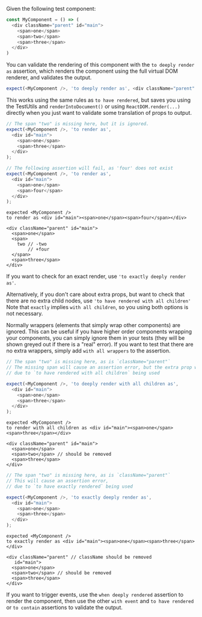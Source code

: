 Given the following test component:

```js
const MyComponent = () => (
  <div className="parent" id="main">
    <span>one</span>
    <span>two</span>
    <span>three</span>
  </div>
)
```

You can validate the rendering of this component with the `to deeply render as` assertion,
which renders the component using the full virtual DOM renderer, and validates the output.

```js
expect(<MyComponent />, 'to deeply render as', <div className="parent" />);
```

This works using the same rules as `to have rendered`, but saves you using the TestUtils
and `renderIntoDocument()` or using `ReactDOM.render(...)` directly when you just want to 
validate some translation of props to output.

```js
// The span "two" is missing here, but it is ignored.
expect(<MyComponent />, 'to render as',
  <div id="main">
    <span>one</span>
    <span>three</span>
  </div>
);
```

```js
// The following assertion will fail, as 'four' does not exist
expect(<MyComponent />, 'to render as',
  <div id="main">
    <span>one</span>
    <span>four</span>
  </div>
);
```

```output
expected <MyComponent />
to render as <div id="main"><span>one</span><span>four</span></div>

<div className="parent" id="main">
  <span>one</span>
  <span>
    two // -two
        // +four
  </span>
  <span>three</span>
</div>
```

If you want to check for an exact render, use `'to exactly deeply render as'`.

Alternatively, if you don't care about extra props, but want to check that there are no extra child nodes, use `'to have rendered with all children'`
Note that `exactly` implies `with all children`, so you using both options is not necessary.

Normally wrappers (elements that simply wrap other components) are ignored. This can be useful if you have higher order
components wrapping your components, you can simply ignore them in your tests (they will be shown greyed out 
if there is a "real" error).  If you want to test that there are no extra wrappers, simply add 
`with all wrappers` to the assertion.


```js
// The span "two" is missing here, as is `className="parent"`
// The missing span will cause an assertion error, but the extra prop will be ignored
// due to `to have rendered with all children` being used

expect(<MyComponent />, 'to deeply render with all children as',
  <div id="main">
    <span>one</span>
    <span>three</span>
  </div>
);
```

```output
expected <MyComponent />
to render with all children as <div id="main"><span>one</span><span>three</span></div>

<div className="parent" id="main">
  <span>one</span>
  <span>two</span> // should be removed
  <span>three</span>
</div>
```

```js
// The span "two" is missing here, as is `className="parent"`
// This will cause an assertion error,
// due to `to have exactly rendered` being used

expect(<MyComponent />, 'to exactly deeply render as',
  <div id="main">
    <span>one</span>
    <span>three</span>
  </div>
);
```

```output
expected <MyComponent />
to exactly render as <div id="main"><span>one</span><span>three</span></div>

<div className="parent" // className should be removed
   id="main">
  <span>one</span>
  <span>two</span> // should be removed
  <span>three</span>
</div>
```

If you want to trigger events, use the `when deeply rendered` assertion to render
the component, then use the other `with event` and `to have rendered` or `to contain`
assertions to validate the output.
